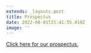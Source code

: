 ```yaml
---
extends: _layouts.post
title: Prospectus
date: 2022-08-01T21:41:55.410Z
image: ''
---
```

[Click here for our prospectus.](https://res.cloudinary.com/ruapehu-college/image/upload/v1659476860/Ruapehu_College_Prospectus_17_iu1xux.pdf)

